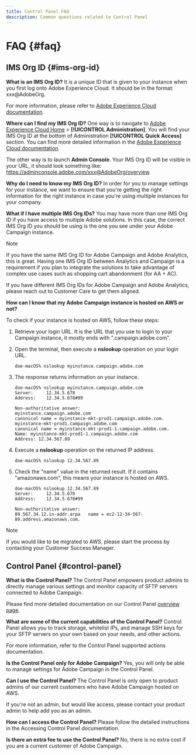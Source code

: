 ```yaml
---
title: Control Panel FAQ
description: Common questions related to Control Panel
---
```


# FAQ {#faq}

## IMS Org ID {#ims-org-id}

**What is an IMS Org ID?**
It is a unique ID that is given to your instance when you first log onto Adobe Experience Cloud. It should be in the format: xxx@AdobeOrg.

For more information, please refer to [Adobe Experience Cloud documentation](https://marketing.adobe.com/resources/help/en_US/mcloud/organizations.html).

**Where can I find my IMS Org ID?**
One way is to navigate to [Adobe Experience Cloud Home](https://exc-login.experiencecloud.adobe.com/exc-content/login.html?prefixtenantid=amc) > **[!UICONTROL Administration]**. You will find your IMS Org ID at the bottom of Administration **[!UICONTROL Quick Access]** section. You can find more detailed information in the [Adobe Experience Cloud documentation](https://marketing.adobe.com/resources/help/en_US/mcloud/organizations.html).

The other way is to launch **Admin Console**. Your IMS Org ID will be visible in your URL, it should look something like: https://adminconsole.adobe.com/xxx@AdobeOrg/overview.

**Why do I need to know my IMS Org ID?**
In order for you to manage settings for your instance, we want to ensure that you're getting the right information for the right instance in case you're using multiple instances for your company.

**What if I have multiple IMS Org IDs?**
You may have more than one IMS Org ID if you have access to multiple Adobe solutions. In this case, the correct IMS Org ID you should be using is the one you see under your Adobe Campaign instance.

>[!NOTE]
>
>If you have the same IMS Org ID for Adobe Campaign and Adobe Analytics, this is great. Having one IMS Org ID between Analytics and Campaign is a requirement if you plan to integrate the solutions to take advantage of complex use cases such as shopping cart abandonment (for AA + AC).
>
>If you have different IMS Org IDs for Adobe Campaign and Adobe Analytics, please reach out to Customer Care to get them aligned.

**How can I know that my Adobe Campaign instance is hosted on AWS or not?**

To check if your instance is hosted on AWS, follow these steps:

1. Retrieve your login URL. It is the URL that you use to login to your Campaign instance, it mostly ends with ".campaign.adobe.com".
1. Open the terminal, then execute a **nslookup** operation on your login URL.

    `doe-macOS% nslookup myinstance.campaign.adobe.com`

1. The response returns information on your instance.

    ```
    doe-macOS% nslookup myinstance.campaign.adobe.com
    Server:     12.34.5.678
    Address:    12.34.5.678#99
  
    Non-authoritative answer:
    myinstance.campaign.adobe.com
    canonical name = myinstance-mkt-prod1.campaign.adobe.com.
    myinstance-mkt-prod1.campaign.adobe.com
    canonical name = myinstance-mkt-prod1-1.campaign.adobe.com.
    Name: myinstance-mkt-prod1-1.campaign.adobe.com
    Address: 12.34.567.89
    ```

1. Execute a **nslookup** operation on the returned IP address.

    `doe-macOS% nslookup 12.34.567.89`

1. Check the "name" value in the returned result. If it contains "amazonaws.com", this means your instance is hosted on AWS.

    ```
    doe-macOS% nslookup 12.34.567.89
    Server:     12.34.5.678
    Address:    12.34.5.678#99

    Non-authoritative answer:
    89.567.34.12.in-addr.arpa   name = ec2-12-34-567-89.address.amazonaws.com.
    ```

>[!NOTE]
>
>If you would like to be migrated to AWS, please start the process by contacting your Customer Success Manager.

## Control Panel {#control-panel}

**What is the Control Panel?**
The Control Panel empowers product admins to directly manage various settings and monitor capacity of SFTP servers connected to Adobe Campaign.

Please find more detailed documentation on our Control Panel [overview page]().

**What are some of the current capabilities of the Control Panel?**
Control Panel allows you to track storage, whitelist IPs, and manage SSH keys for your SFTP servers on your own based on your needs, and other actions.

For more information, refer to the Control Panel supported actions documentation.

**Is the Control Panel only for Adobe Campaign?**
Yes, you will only be able to manage settings for Adobe Campaign in the Control Panel.

**Can I use the Control Panel?**
The Control Panel is only open to product admins of our current customers who have Adobe Campaign hosted on AWS.

If you're not an admin, but would like access, please contact your product admin to help add you as an admin.

**How can I access the Control Panel?**
Please follow the detailed instructions in the Accessing Control Panel documentation.

**Is there an extra fee to use the Control Panel?**
No, there is no extra cost if you are a current customer of Adobe Campaign.
